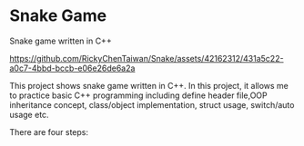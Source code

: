 
# Snake Game
Snake game written in C++

https://github.com/RickyChenTaiwan/Snake/assets/42162312/431a5c22-a0c7-4bbd-bccb-e06e26de6a2a


This project shows snake game written in C++. In this project, it allows me to practice basic C++ programming including define header file,OOP inheritance concept, class/object implementation, struct usage, switch/auto usage etc.

There are four steps:


